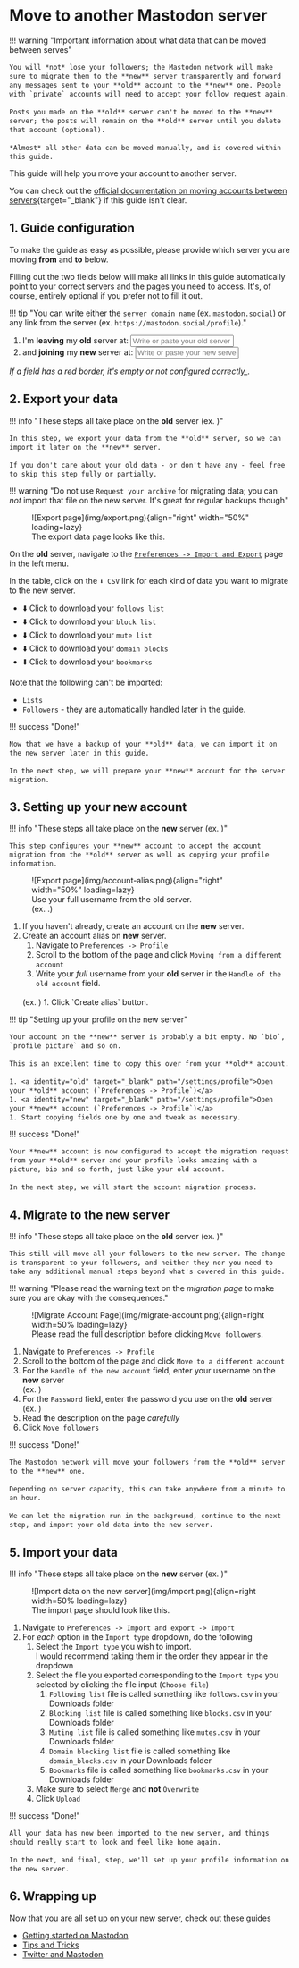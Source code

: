 # Move to another Mastodon server

!!! warning "Important information about what data that can be moved between serves"

    You will *not* lose your followers; the Mastodon network will make sure to migrate them to the **new** server transparently and forward any messages sent to your **old** account to the **new** one. People with `private` accounts will need to accept your follow request again.

    Posts you made on the **old** server can't be moved to the **new** server; the posts will remain on the **old** server until you delete that account (optional).

    *Almost* all other data can be moved manually, and is covered within this guide.

This guide will help you move your account to another server.

You can check out the [official documentation on moving accounts between servers](https://docs.joinmastodon.org/user/moving/){target="_blank"} if this guide isn't clear.

## 1. Guide configuration

To make the guide as easy as possible, please provide which server you are moving **from** and **to** below.

Filling out the two fields below will make all links in this guide automatically point to your correct servers and the pages you need to access. It's, of course, entirely optional if you prefer not to fill it out.

!!! tip "You can write either the `server domain name` (ex. `mastodon.social`) or any link from the server (ex. `https://mastodon.social/profile`)."

1. I'm **leaving** my **old** server at: <input id="from-server" placeholder="Write or paste your old server domain/link" class="server-selector" />
1. and **joining** my **new** server at: <input id="to-server" placeholder="Write or paste your new server domain/link" class="server-selector" />

*If a field has a red border, it's empty or not configured correctly_.*

## 2. Export your data

!!! info "These steps all take place on the **old** server (ex. <span identity="old" tag="code" default="old-server.com"></span>)"

    In this step, we export your data from the **old** server, so we can import it later on the **new** server.

    If you don't care about your old data - or don't have any - feel free to skip this step fully or partially.

!!! warning "Do not use `Request your archive` for migrating data; you can *not* import that file on the new server. It's great for regular backups though"

<figure markdown>
![Export page](img/export.png){align="right" width="50%" loading=lazy}
<figcaption>The export data page looks like this.</figcaption>
</figure>

On the **old** server, navigate to the <a identity="old" path="/settings/export" href="#">`Preferences -> Import and Export`</a> page in the left menu.

In the table, click on the `⬇️ CSV` link for each kind of data you want to migrate to the new server.

* <a identity="old" target="_blank" path="/settings/exports/follows.csv">⬇️ Click to download your `follows list`</a>
* <a identity="old" target="_blank" path="/settings/exports/blocks.csv">⬇️ Click to download your `block list`</a>
* <a identity="old" target="_blank" path="/settings/exports/mutes.csv">⬇️ Click to download your `mute list`</a>
* <a identity="old" target="_blank" path="settings/exports/domain_blocks.csv">⬇️ Click to download your `domain blocks`</a>
* <a identity="old" target="_blank" path="/settings/exports/bookmarks.csv">⬇️ Click to download your `bookmarks`</a>

Note that the following can't be imported:

* `Lists`
* `Followers` - they are automatically handled later in the guide.

!!! success "Done!"

    Now that we have a backup of your **old** data, we can import it on the new server later in this guide.

    In the next step, we will prepare your **new** account for the server migration.

## 3. Setting up your new account

!!! info "These steps all take place on the **new** server (ex. <span identity="new" tag="code" default="new-server.com"></span>)"

    This step configures your **new** account to accept the account migration from the **old** server as well as copying your profile information.

<figure markdown>
![Export page](img/account-alias.png){align="right" width="50%" loading=lazy}
<figcaption>Use your full username from the old server. <br />(ex. <span identity="old" tag="code" prefix="your-user@" default="old-server.com"></span>.)</figcaption>
</figure>

1. If you haven't already, <a identity="new" target="_blank" path="/auth/sign_up">create an account on the **new** server.</a>
1. Create an account alias on **new** server.
    1. Navigate to <a identity="new" target="_blank" path="/settings/profile">`Preferences -> Profile`</a>
    1. Scroll to the bottom of the page and click <a identity="new" target="_blank" path="/settings/aliases">`Moving from a different account`</a>
    1. Write your *full* username from your **old** server in the `Handle of the old account` field.
    <br />
    (ex. <span identity="old" tag="code" prefix="your-user@" default="old-server.com"></span>)
    1. Click `Create alias` button.

<div style="clear: both" />

!!! tip "Setting up your profile on the new server"

    Your account on the **new** server is probably a bit empty. No `bio`, `profile picture` and so on.

    This is an excellent time to copy this over from your **old** account.

    1. <a identity="old" target="_blank" path="/settings/profile">Open your **old** account (`Preferences -> Profile`)</a>
    1. <a identity="new" target="_blank" path="/settings/profile">Open your **new** account (`Preferences -> Profile`)</a>
    1. Start copying fields one by one and tweak as necessary.

!!! success "Done!"

    Your **new** account is now configured to accept the migration request from your **old** server and your profile looks amazing with a picture, bio and so forth, just like your old account.

    In the next step, we will start the account migration process.

## 4. Migrate to the new server

!!! info "These steps all take place on the **old** server (ex. <span identity="old" tag="code" default="old-server.com"></span>)"

    This still will move all your followers to the new server. The change is transparent to your followers, and neither they nor you need to take any additional manual steps beyond what's covered in this guide.

!!! warning "Please read the warning text on the *migration page* to make sure you are okay with the consequences."

<figure markdown>
![Migrate Account Page](img/migrate-account.png){align=right width=50% loading=lazy}
<figcaption>Please read the full description before clicking <code>Move followers</code>.</figcaption>
</figure>

1. Navigate to <a identity="old" target="_blank" path="/settings/profile">`Preferences -> Profile`</a>
1. Scroll to the bottom of the page and click <a identity="old" target="_blank" path="/settings/migration">`Move to a different account`</a>
    <br />
1. For the `Handle of the new account` field, enter your username on the **new** server
    <br />
    (ex. <span identity="new" tag="code" prefix="@your-user@" default="new-server.com"></span>)
1. For the `Password` field, enter the password you use on the **old** server
    <br />
    (ex. <span identity="old" tag="code" default="old-server.com"></span>)
1. Read the description on the page *carefully*
1. Click `Move followers`

<div style="clear: both" />

!!! success "Done!"

    The Mastodon network will move your followers from the **old** server to the **new** one.

    Depending on server capacity, this can take anywhere from a minute to an hour.

    We can let the migration run in the background, continue to the next step, and import your old data into the new server.

## 5. Import your data

!!! info "These steps all take place on the **new** server (ex. <span identity="new" tag="code" default="new-server.com"></span>)"

<figure markdown>
![Import data on the new server](img/import.png){align=right width=50% loading=lazy}
<figcaption>The import page should look like this.</figcaption>
</figure>

1. Navigate to <a identity="new" target="_blank" path="/settings/import">`Preferences -> Import and export -> Import`</a>
1. For *each* option in the `Import type` dropdown, do the following
    1. Select the `Import type` you wish to import.
        <br />
        I would recommend taking them in the order they appear in the dropdown
    1. Select the file you exported corresponding to the `Import type` you selected by clicking the file input (`Choose file`)
        1. `Following list` file is called something like `follows.csv` in your Downloads folder
        1. `Blocking list` file is called something like `blocks.csv` in your Downloads folder
        1. `Muting list` file is called something like `mutes.csv` in your Downloads folder
        1. `Domain blocking list` file is called something like `domain_blocks.csv` in your Downloads folder
        1. `Bookmarks` file is called something like `bookmarks.csv` in your Downloads folder
    1. Make sure to select `Merge` and **not** `Overwrite`
    1. Click `Upload`

!!! success "Done!"

    All your data has now been imported to the new server, and things should really start to look and feel like home again.

    In the next, and final, step, we'll set up your profile information on the new server.

## 6. Wrapping up

Now that you are all set up on your new server, check out these guides

* [Getting started on Mastodon](getting-started-on-mastodon.md)
* [Tips and Tricks](tips.md)
* [Twitter and Mastodon](twitter-and-mastodon.md)
